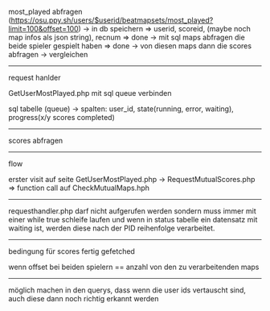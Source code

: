 most_played abfragen (https://osu.ppy.sh/users/$userid/beatmapsets/most_played?limit=100&offset=100)
-> in db speichern => userid, scoreid, (maybe noch map infos als json string), recnum => done
-> mit sql maps abfragen die beide spieler gespielt haben => done
-> von diesen maps dann die scores abfragen
-> vergleichen

-------------------------------------

request hanlder

GetUserMostPlayed.php mit sql queue verbinden

sql tabelle (queue)
-> spalten: user_id, state(running, error, waiting), progress(x/y scores completed)

-------------------------------------

scores abfragen

-------------------------------------

flow

erster visit auf seite
GetUserMostPlayed.php -> RequestMutualScores.php => function call auf CheckMutualMaps.hph




------------------------------------
requesthandler.php darf nicht aufgerufen werden sondern muss immer mit einer while true schleife laufen und wenn in status tabelle ein datensatz mit waiting ist, werden diese nach der PID reihenfolge verarbeitet.




-----------------------------


bedingung für scores fertig gefetched

wenn offset bei beiden spielern == anzahl von den zu verarbeitenden maps


--------------------------



möglich machen in den querys, dass wenn die user ids vertauscht sind, auch diese dann noch richtig erkannt werden